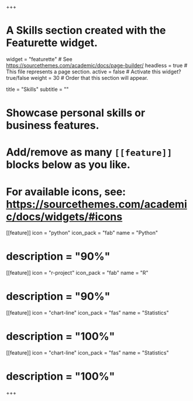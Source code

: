 +++
# A Skills section created with the Featurette widget.
widget = "featurette"  # See https://sourcethemes.com/academic/docs/page-builder/
headless = true  # This file represents a page section.
active = false  # Activate this widget? true/false
weight = 30  # Order that this section will appear.

title = "Skills"
subtitle = ""

# Showcase personal skills or business features.
# 
# Add/remove as many `[[feature]]` blocks below as you like.
# 
# For available icons, see: https://sourcethemes.com/academic/docs/widgets/#icons

[[feature]]
  icon = "python"
  icon_pack = "fab"
  name = "Python"
  # description = "90%"


[[feature]]
  icon = "r-project"
  icon_pack = "fab"
  name = "R"
  # description = "90%"
  
[[feature]]
  icon = "chart-line"
  icon_pack = "fas"
  name = "Statistics"
  # description = "100%"
  
[[feature]]
  icon = "chart-line"
  icon_pack = "fas"
  name = "Statistics"
  # description = "100%"

+++

